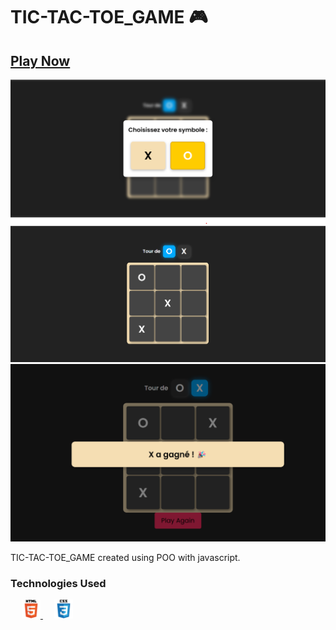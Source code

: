 # TIC-TAC-TOE_GAME 🎮

## [Play Now](https://alimar440.github.io/TIC-TAC-TOE_GAME/)

![This is an image](img/screen0.png)
![This is an image](img/screen1.png)
![This is an image](img/screen2.png)



TIC-TAC-TOE_GAME created using POO with javascript. 

### Technologies Used

</a>  &emsp;   <a href="https://www.w3.org/html/" target="_blank" rel="noreferrer"> <img src="https://raw.githubusercontent.com/devicons/devicon/master/icons/html5/html5-original-wordmark.svg" alt="html5" width="30" height="30"/> </a>  &emsp;   <a href="https://www.w3schools.com/css/" target="_blank" rel="noreferrer"> <img src="https://raw.githubusercontent.com/devicons/devicon/master/icons/css3/css3-original-wordmark.svg" alt="css3" width="30" height="30"/> </a>


 	
